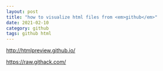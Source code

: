 ```yaml
---
layout: post
title: "how to visualize html files from <em>github</em>"
date: 2021-02-10
category: github
tags: github html
---
```


http://htmlpreview.github.io/

https://raw.githack.com/
